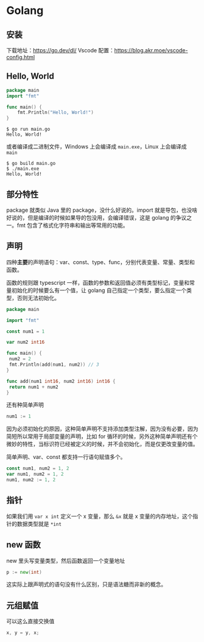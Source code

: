 # Golang

## 安装

下载地址：<https://go.dev/dl/>
Vscode 配置：<https://blog.akr.moe/vscode-config.html>

## Hello, World

```go
package main
import "fmt"

func main() {
    fmt.Println("Hello, World!")
}
```

```shell
$ go run main.go
Hello, World!
```

或者编译成二进制文件，Windows 上会编译成 `main.exe`，Linux 上会编译成 `main`

```shell
$ go build main.go
$ ./main.exe
Hello, World!
```

## 部分特性

package 就类似 Java 里的 package，没什么好说的。import 就是导包，也没啥好说的，但是编译的时候如果导的包没用，会编译错误，这是 golang 的争议之一。fmt 包含了格式化字符串和输出等常用的功能。

## 声明

四种**主要**的声明语句：var、const、type、func，分别代表变量、常量、类型和函数。

函数的规则跟 typescript 一样，函数的参数和返回值必须有类型标记，变量和常量初始化的时候要么有一个值，让 golang 自己指定一个类型，要么指定一个类型，否则无法初始化。

```go
package main

import "fmt"

const num1 = 1

var num2 int16

func main() {
 num2 = 2
 fmt.Println(add(num1, num2)) // 3
}

func add(num1 int16, num2 int16) int16 {
 return num1 + num2
}
```

还有种简单声明

```go
num1 := 1
```

因为必须初始化的原因，这种简单声明不支持添加类型注解，因为没有必要，因为简短所以常用于局部变量的声明，比如 for 循环的时候，另外这种简单声明还有个微妙的特性，当标识符已经被定义的时候，并不会初始化，而是仅更改变量的值。

简单声明、var、const 都支持一行语句赋值多个。

```go
const num1, num2 = 1, 2
var num1, num2 = 1, 2
num1, num2 := 1, 2
```

## 指针

如果我们用 `var x int` 定义一个 x 变量，那么 `&x` 就是 x 变量的内存地址，这个指针的数据类型就是 `*int`

## new 函数

new 里头写变量类型，然后函数返回一个变量地址

```go
p := new(int)
```

这实际上跟声明式的语句没有什么区别，只是语法糖而非新的概念。

## 元组赋值

可以这么直接交换值

```go
x, y = y, x;
```
